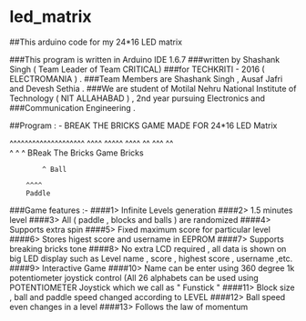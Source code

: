 # led_matrix
##This arduino code for my 24*16 LED matrix

###This program is written in Arduino IDE 1.6.7
###written by Shashank Singh ( Team Leader of Team CRITICAL)
###for TECHKRITI - 2016 ( ELECTROMANIA ) . 
###Team Members are Shashank Singh , Ausaf Jafri and Devesh Sethia .
###We are student of Motilal Nehru National Institute of Technology ( NIT ALLAHABAD ) , 2nd year pursuing Electronics and
###Communication Engineering .
 
 ##Program : - BREAK THE BRICKS GAME MADE FOR 24*16 LED Matrix
   
   
   
   
   ^^^^^^^^^^^^^^^^^^^^
   ^^^^    ^^^^^   ^^^^ 
   ^^       ^^^      ^^   
   ^         ^        ^                                  BReak The Bricks Game
   Bricks
   
   
            ^ Ball 
    
        ^^^^  
        Paddle
   
###Game features :-
 ####1> Infinite Levels generation
 ####2> 1.5 minutes level
 ####3> All ( paddle , blocks and balls ) are randomized
 ####4> Supports extra spin
 ####5> Fixed maximum score for particular level
 ####6> Stores higest score and username in EEPROM
 ####7> Supports breaking bricks tone
 ####8> No extra LCD required , all data is shown on big LED display such as Level name , score , highest score , username ,etc. 
 ####9> Interactive Game
 ####10> Name can be enter using 360 degree 1k potentiometer joystick control (All 26 alphabets can be used using POTENTIOMETER Joystick which we call as " Funstick " 
 ####11> Block size , ball and paddle speed changed according to LEVEL
 ####12> Ball speed even changes in a level
 ####13> Follows the law of momentum
 
